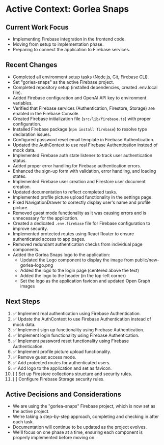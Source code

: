 # Active Context: Gorlea Snaps

## Current Work Focus

- Implementing Firebase integration in the frontend code.
- Moving from setup to implementation phase.
- Preparing to connect the application to Firebase services.

## Recent Changes

- Completed all environment setup tasks (Node.js, Git, Firebase CLI).
- Set "gorlea-snaps" as the active Firebase project.
- Completed repository setup (installed dependencies, created .env.local file).
- Added Firebase configuration and OpenAI API key to environment variables.
- Verified that Firebase services (Authentication, Firestore, Storage) are enabled in the Firebase Console.
- Created Firebase initialization file (`src/lib/firebase.ts`) with proper configuration.
- Installed Firebase package (`npm install firebase`) to resolve type declaration issues.
- Configured password reset email template in Firebase Authentication.
- Updated the AuthContext to use real Firebase Authentication instead of mock data.
- Implemented Firebase auth state listener to track user authentication status.
- Added proper error handling for Firebase authentication errors.
- Enhanced the sign-up form with validation, error handling, and loading states.
- Implemented Firebase user creation and Firestore user document creation.
- Updated documentation to reflect completed tasks.
- Implemented profile picture upload functionality in the settings page.
- Fixed NavigationDrawer to correctly display user's name and profile picture.
- Removed guest mode functionality as it was causing errors and is unnecessary for the application.
- Created a dedicated `.env.firebase` file for Firebase configuration to improve security.
- Implemented protected routes using React Router to ensure authenticated access to app pages.
- Removed redundant authentication checks from individual page components.
- Added the Gorlea Snaps logo to the application:
  - Updated the Logo component to display the image from public/new-gorlea-logo.png
  - Added the logo to the login page (centered above the text)
  - Added the logo to the header (in the top-left corner)
  - Set the logo as the application favicon and updated Open Graph images

## Next Steps

1. ✅ Implement real authentication using Firebase Authentication.
2. ✅ Update the AuthContext to use Firebase Authentication instead of mock data.
3. ✅ Implement sign up functionality using Firebase Authentication.
4. ✅ Implement login functionality using Firebase Authentication.
5. ✅ Implement password reset functionality using Firebase Authentication.
6. ✅ Implement profile picture upload functionality.
7. ✅ Remove guest access mode.
8. ✅ Add protected routes for authenticated users.
9. ✅ Add logo to the application and set as favicon.
10. [ ] Set up Firestore collections structure and security rules.
11. [ ] Configure Firebase Storage security rules.

## Active Decisions and Considerations

- We are using the "gorlea-snaps" Firebase project, which is now set as the active project.
- We're taking a step-by-step approach, completing and checking in after each task.
- Documentation will continue to be updated as the project evolves.
- We'll focus on one phase at a time, ensuring each component is properly implemented before moving on.
